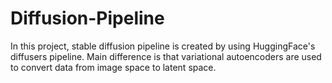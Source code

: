 # Diffusion-Pipeline
In this project, stable diffusion pipeline is created by using HuggingFace's diffusers pipeline. Main difference is that variational autoencoders are used to convert data from image space to latent space.
